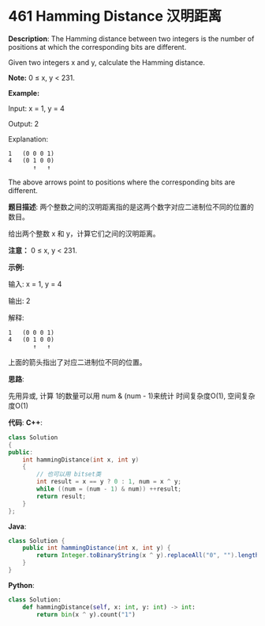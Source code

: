 # 461 Hamming Distance 汉明距离

__Description__:
The Hamming distance between two integers is the number of positions at which the corresponding bits are different.

Given two integers x and y, calculate the Hamming distance.

__Note:__
0 ≤ x, y < 231.

__Example:__

Input: x = 1, y = 4

Output: 2

Explanation:

```text
1   (0 0 0 1)
4   (0 1 0 0)
       ↑   ↑
```

The above arrows point to positions where the corresponding bits are different.

__题目描述__:
两个整数之间的汉明距离指的是这两个数字对应二进制位不同的位置的数目。

给出两个整数 x 和 y，计算它们之间的汉明距离。

__注意：__
0 ≤ x, y < 231.

__示例:__

输入: x = 1, y = 4

输出: 2

解释:

```text
1   (0 0 0 1)
4   (0 1 0 0)
       ↑   ↑
```

上面的箭头指出了对应二进制位不同的位置。

__思路__:

先用异或, 计算 1的数量可以用 num & (num - 1)来统计
时间复杂度O(1), 空间复杂度O(1)

__代码__:
__C++__:

```C++
class Solution 
{
public:
    int hammingDistance(int x, int y) 
    {
        // 也可以用 bitset类
        int result = x == y ? 0 : 1, num = x ^ y;
        while ((num = (num - 1) & num)) ++result;
        return result;
    }
};
```

__Java__:

```Java
class Solution {
    public int hammingDistance(int x, int y) {
        return Integer.toBinaryString(x ^ y).replaceAll("0", "").length();
    }
}
```

__Python__:

```Python
class Solution:
    def hammingDistance(self, x: int, y: int) -> int:
        return bin(x ^ y).count("1")
```
